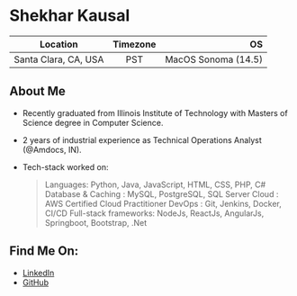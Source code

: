 Shekhar Kausal
=======================

| Location              | Timezone      | OS                    |
| --------------------- |:-------------:| ---------------------:|
| Santa Clara, CA, USA      | PST           | MacOS Sonoma (14.5) |

About Me
---------
* Recently graduated from Illinois Institute of Technology with Masters of Science degree in Computer Science.
* 2 years of industrial experience as Technical Operations Analyst (@Amdocs, IN).
* Tech-stack worked on:
  
  >Languages: Python, Java, JavaScript, HTML, CSS, PHP, C#
  >Database & Caching : MySQL, PostgreSQL, SQL Server
  >Cloud : AWS Certified Cloud Practitioner
  >DevOps : Git, Jenkins, Docker, CI/CD
  >Full-stack frameworks: NodeJs, ReactJs, AngularJs, Springboot, Bootstrap, .Net
  

Find Me On:
-----------
* [LinkedIn](www.linkedin.com/in/shekhar-kausal-18b22996)
* [GitHub](https://github.com/iAlphaKing)
